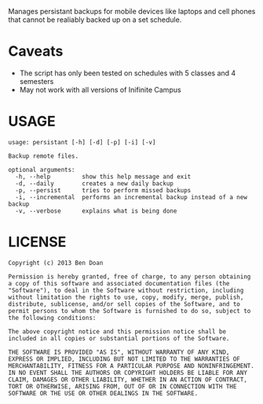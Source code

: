Manages persistant backups for mobile devices like laptops and cell phones that cannot be realiably backed up on a set schedule.

Caveats
=======
* The script has only been tested on schedules with 5 classes and 4 semesters
* May not work with all versions of Inifinite Campus

USAGE
=====
```
usage: persistant [-h] [-d] [-p] [-i] [-v]

Backup remote files.

optional arguments:
  -h, --help         show this help message and exit
  -d, --daily        creates a new daily backup
  -p, --persist      tries to perform missed backups
  -i, --incremental  performs an incremental backup instead of a new backup
  -v, --verbose      explains what is being done
```

LICENSE
=======
```
Copyright (c) 2013 Ben Doan

Permission is hereby granted, free of charge, to any person obtaining a copy of this software and associated documentation files (the "Software"), to deal in the Software without restriction, including without limitation the rights to use, copy, modify, merge, publish, distribute, sublicense, and/or sell copies of the Software, and to permit persons to whom the Software is furnished to do so, subject to the following conditions:

The above copyright notice and this permission notice shall be included in all copies or substantial portions of the Software.

THE SOFTWARE IS PROVIDED "AS IS", WITHOUT WARRANTY OF ANY KIND, EXPRESS OR IMPLIED, INCLUDING BUT NOT LIMITED TO THE WARRANTIES OF MERCHANTABILITY, FITNESS FOR A PARTICULAR PURPOSE AND NONINFRINGEMENT. IN NO EVENT SHALL THE AUTHORS OR COPYRIGHT HOLDERS BE LIABLE FOR ANY CLAIM, DAMAGES OR OTHER LIABILITY, WHETHER IN AN ACTION OF CONTRACT, TORT OR OTHERWISE, ARISING FROM, OUT OF OR IN CONNECTION WITH THE SOFTWARE OR THE USE OR OTHER DEALINGS IN THE SOFTWARE.
```

